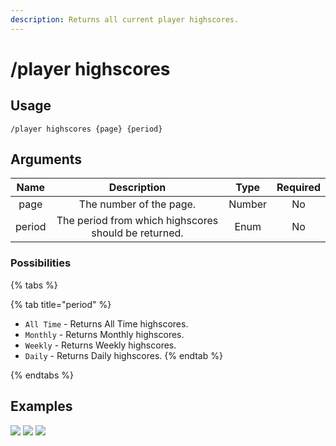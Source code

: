 ```yaml
---
description: Returns all current player highscores.
---
```


# /player highscores

## Usage

```
/player highscores {page} {period}
```

## Arguments

| Name   | Description                                          | Type   | Required |
| :----: | :--------------------------------------------------: | :----: | :------: |
| page   | The number of the page.                              | Number | No       |
| period | The period from which highscores should be returned. | Enum   | No       |

### Possibilities

{% tabs %}

{% tab title="period" %}
- `All Time` - Returns All Time highscores.
- `Monthly` - Returns Monthly highscores.
- `Weekly` - Returns Weekly highscores.
- `Daily` - Returns Daily highscores.
{% endtab %}

{% endtabs %}

## Examples

![](https://forkman.vercel.app/_media/examples/player/highscores-0.png)
![](https://forkman.vercel.app/_media/examples/player/highscores-1.png)
![](https://forkman.vercel.app/_media/examples/player/highscores-2.png)